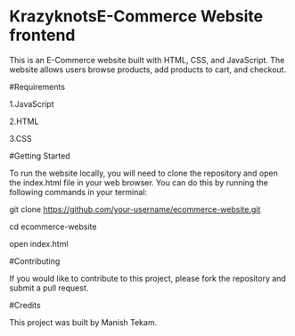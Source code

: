 # KrazyknotsE-Commerce Website frontend

This is an E-Commerce website built with HTML, CSS, and JavaScript. The website allows users browse products, add products to cart, and checkout.

#Requirements


1.JavaScript

2.HTML

3.CSS


#Getting Started

To run the website locally, you will need to clone the repository and open the index.html file in your web browser. You can do this by running the following commands in your terminal:

git clone https://github.com/your-username/ecommerce-website.git

cd ecommerce-website

open index.html


#Contributing

If you would like to contribute to this project, please fork the repository and submit a pull request.


#Credits

This project was built by Manish Tekam.
